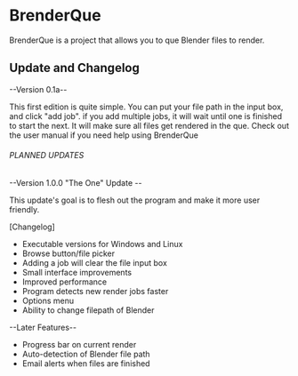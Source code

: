 # BrenderQue
BrenderQue is a project that allows you to que Blender files to render.


## Update and Changelog ##
--Version 0.1a--

This first edition is quite simple.  You can put your file path in the input box, and click "add job".  if you add multiple jobs, it will wait until one is finished to start the next.  It will make sure all files get rendered in the que.  Check out the user manual if you need help using BrenderQue


###### PLANNED UPDATES #####

--Version 1.0.0 "The One" Update --

This update's goal is to flesh out the program and make it more user friendly.

[Changelog]
+ Executable versions for Windows and Linux
+ Browse button/file picker
+ Adding a job will clear the file input box
+ Small interface improvements
+ Improved performance
+ Program detects new render jobs faster
+ Options menu
+ Ability to change filepath of Blender


--Later Features--

+ Progress bar on current render
+ Auto-detection of Blender file path
+ Email alerts when files are finished

